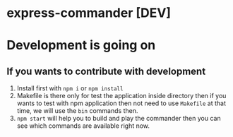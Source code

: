 # express-commander [DEV]

# Development is going on

## If you wants to contribute with development
1. Install first with `npm i` or `npm install`
2. Makefile is there only for test the application inside directory then if you wants to test with npm application then not need to use `Makefile` at that time, we will use the `bin` commands then.
3. `npm start` will help you to build and play the commander then you can see which commands are available right now.
